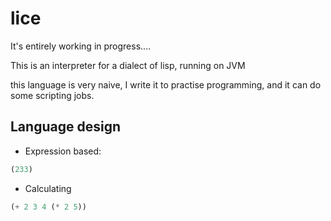 # lice

It's entirely working in progress....

This is an interpreter for a dialect of lisp, running on JVM

this language is very naive, I write it to practise programming, and it can do some scripting jobs.

## Language design

+ Expression based:

```lisp
(233)
```

+ Calculating

```lisp
(+ 2 3 4 (* 2 5))
```







